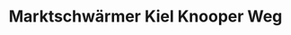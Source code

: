 ---
title: "Marktschwärmer Kiel Knooper Weg"
url: /kiel/marktschwaermer-kiel-knooper-weg/
shop: Außenstelle
---